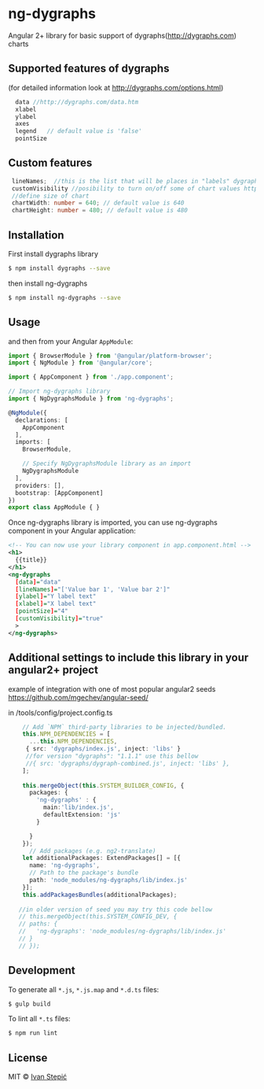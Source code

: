 # ng-dygraphs
Angular 2+ library for basic support of dygraphs(http://dygraphs.com) charts

## Supported features of dygraphs 
(for detailed information look at http://dygraphs.com/options.html)

 ```typescript
   data //http://dygraphs.com/data.htm
   xlabel
   ylabel
   axes
   legend   // default value is 'false'
   pointSize
```

## Custom features
 ```typescript
  lineNames;  //this is the list that will be places in "labels" dygraphs property
  customVisibility //posibility to turn on/off some of chart values http://dygraphs.com/tests/visibility.html, default value is 'false'
  //define size of chart
  chartWidth: number = 640; // default value is 640
  chartHeight: number = 480; // default value is 480
```

## Installation

First install dygraphs library

```bash
$ npm install dygraphs --save
```
then install ng-dygraphs

```bash
$ npm install ng-dygraphs --save
```

## Usage
 
and then from your Angular `AppModule`:

```typescript
import { BrowserModule } from '@angular/platform-browser';
import { NgModule } from '@angular/core';

import { AppComponent } from './app.component';

// Import ng-dygraphs library
import { NgDygraphsModule } from 'ng-dygraphs';

@NgModule({
  declarations: [
    AppComponent
  ],
  imports: [
    BrowserModule,

    // Specify NgDygraphsModule library as an import
    NgDygraphsModule
  ],
  providers: [],
  bootstrap: [AppComponent]
})
export class AppModule { }
```

Once ng-dygraphs library is imported, you can use ng-dygraphs component in your Angular application:

```xml
<!-- You can now use your library component in app.component.html -->
<h1>
  {{title}}
</h1>
<ng-dygraphs 
  [data]="data" 
  [lineNames]="['Value bar 1', 'Value bar 2']" 
  [ylabel]="Y label text" 
  [xlabel]="X label text" 
  [pointSize]="4"
  [customVisibility]="true"
  >
</ng-dygraphs>
```

## Additional settings to include this library in your angular2+ project
example of integration with one of most popular angular2 seeds https://github.com/mgechev/angular-seed/

in /tools/config/project.config.ts
```typescript
    // Add `NPM` third-party libraries to be injected/bundled.
    this.NPM_DEPENDENCIES = [
      ...this.NPM_DEPENDENCIES,
     { src: 'dygraphs/index.js', inject: 'libs' }
     //for version "dygraphs": "1.1.1" use this bellow
     //{ src: 'dygraphs/dygraph-combined.js', inject: 'libs' },
    ];
    
    this.mergeObject(this.SYSTEM_BUILDER_CONFIG, {
      packages: {
        'ng-dygraphs' : {
          main:'lib/index.js',
          defaultExtension: 'js'
        }

      }
    });
      // Add packages (e.g. ng2-translate)
    let additionalPackages: ExtendPackages[] = [{
      name: 'ng-dygraphs',
      // Path to the package's bundle
      path: 'node_modules/ng-dygraphs/lib/index.js'
    }];
    this.addPackagesBundles(additionalPackages);
    
   //in older version of seed you may try this code bellow 
   // this.mergeObject(this.SYSTEM_CONFIG_DEV, {
   // paths: {
   //   'ng-dygraphs': 'node_modules/ng-dygraphs/lib/index.js'
   // }
   // });
```

## Development

To generate all `*.js`, `*.js.map` and `*.d.ts` files:

```bash
$ gulp build
```

To lint all `*.ts` files:

```bash
$ npm run lint
```

## License

MIT © [Ivan Stepić](stepicivan@gmail.com)
